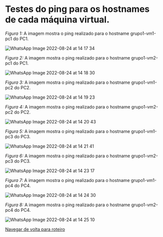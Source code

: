 # Testes do ping para os hostnames de cada máquina virtual.

*Figura 1:* A imagem mostra o ping realizado para o hostname grupo1-vm1-pc1 do PC1.

![WhatsApp Image 2022-08-24 at 14 17 34](https://user-images.githubusercontent.com/98924290/186486725-c1a5c03a-8e27-4c54-b99a-493e4a376abb.jpeg)

*Figura 2:* A imagem mostra o ping realizado para o hostname grupo1-vm2-pc1 do PC1.

![WhatsApp Image 2022-08-24 at 14 18 30](https://user-images.githubusercontent.com/98924290/186486793-3e307328-af68-4307-a22a-dcf9b18084f4.jpeg)

*Figura 3:* A imagem mostra o ping realizado para o hostname grupo1-vm1-pc2 do PC2.

![WhatsApp Image 2022-08-24 at 14 19 23](https://user-images.githubusercontent.com/98924290/186486923-5a3cc145-0544-4f52-be77-491fee639ed3.jpeg)

*Figura 4:* A imagem mostra o ping realizado para o hostname grupo1-vm2-pc2 do PC2.

![WhatsApp Image 2022-08-24 at 14 20 43](https://user-images.githubusercontent.com/98924290/186486990-4ad7eb5d-447f-4edf-a156-90dcf70001ec.jpeg)


*Figura 5:* A imagem mostra o ping realizado para o hostname grupo1-vm1-pc3 do PC3.

![WhatsApp Image 2022-08-24 at 14 21 41](https://user-images.githubusercontent.com/98924290/186487112-d8e8196d-ed94-452f-802d-45638b775d3a.jpeg)


*Figura 6:* A imagem mostra o ping realizado para o hostname grupo1-vm2-pc3 do PC3.

![WhatsApp Image 2022-08-24 at 14 23 17](https://user-images.githubusercontent.com/98924290/186487172-63338a32-3006-47f3-8c67-6a4d15ef9a8d.jpeg)


*Figura 7:* A imagem mostra o ping realizado para o hostname grupo1-vm1-pc4 do PC4.

![WhatsApp Image 2022-08-24 at 14 24 30](https://user-images.githubusercontent.com/98924290/186487252-53fcfdfa-d64a-4451-b7ec-2f0b6849b288.jpeg)

*Figura 8:* A imagem mostra o ping realizado para o hostname grupo1-vm2-pc4 do PC4.

![WhatsApp Image 2022-08-24 at 14 25 10](https://user-images.githubusercontent.com/98924290/186487378-ace24c5d-85e2-4cbd-8cd7-73eab997028d.jpeg)

[Navegar de volta para roteiro](https://github.com/martanascimento1/Projeto-redes-bimestre2/blob/main/README.md)
